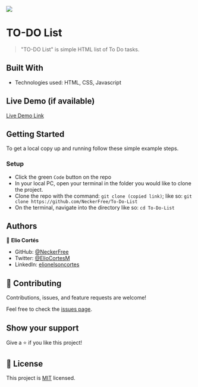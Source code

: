 ![](https://img.shields.io/badge/Microverse-blueviolet)

# TO-DO List


> "TO-DO List" is simple HTML list of To Do tasks.


## Built With

- Technologies used: HTML, CSS, Javascript

## Live Demo (if available)

[Live Demo Link]()


## Getting Started

To get a local copy up and running follow these simple example steps.

### Setup
- Click the green `Code` button on the repo
- In your local PC, open your terminal in the folder you would like to clone the project.
- Clone the repo with the command: `git clone (copied link)`; like so: `git clone https://github.com/NeckerFree/To-Do-List`
- On the terminal, navigate into the directory like so: `cd To-Do-List`

## Authors

👤 **Elio Cortés**

- GitHub: [@NeckerFree](https://github.com/NeckerFree)
- Twitter: [@ElioCortesM](https://twitter.com/ElioCortesM)
- LinkedIn: [elionelsoncortes](https://www.linkedin.com/in/elionelsoncortes/)

## 🤝 Contributing

Contributions, issues, and feature requests are welcome!

Feel free to check the [issues page](https://github.com/NeckerFree/To-Do-List/issues).

## Show your support

Give a ⭐️ if you like this project!

## 📝 License

This project is [MIT](./MIT.md) licensed.